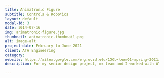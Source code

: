 ```yaml
---
title: Animatronic Figure
subtitle: Controls & Robotics
layout: default
modal-id: 3
date: 2014-07-16
img: animatronic-figure.jpg
thumbnail: animatronic-thumbnail.png
alt: image-alt
project-date: February to June 2021
client: ATA Engineering
category: 
website: https://sites.google.com/eng.ucsd.edu/156b-team01-spring-2021/home?pli=1&authuser=1
description: For my senior design project, my team and I worked with ATA Engineering, a San Diego-based engineering consulting firm. This project focused on the continued development of a robotic figure to improve in-house analysis and control capabilities. The project’s motivation is to implement new functionality on an existing robotic figure by improving the design, analysis methods, and control system of the current figure to demonstrate to ATA customers. The figure consists of an actuated arm and torso that can be controlled using an Arduino system. Major requirements of the project include redesigning of the torso to reduce the instability, mainly from tilting moment present in the current torso turntable; developing and implementing a breakaway mechanism at the upper arm segment of the animatronic figure; and implementing a control system that predicts arm breakage under different motion profiles, modifies the motion profile parameters to prevent arm breakage without changing the overall visual effect, and uses a control strategy to safely operate the robot arm if a breakaway occurs. In the final design, the torso was redesigned with a slewing bearing table which reduced the tilting moment by 7.9°. The final design prototype has multiple link-force settings controlled by an Arduino-driven electromagnet and analytical control of the motion profile. To predict breakaway events on the actual figure for a certain force setting and profile, a dynamic model was created to simulate when a breakaway event occurs under different motion profiles and correlated with results from testing the actual figure. Using different trapezoidal motion profiles, the magnet pull force setting was increased to avoid a breakaway for a profile that caused a breakaway at a lower force setting, which successfully satisfied acceptance testing requirements from ATA. Additionally, our physical model in simulation of the robotic figure is able to predict whether or not a breakaway occurs for different motion profiles accurately.

---
```

